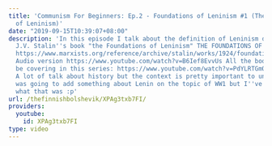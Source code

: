 ```yaml
---
title: 'Communism For Beginners: Ep.2 - Foundations of Leninism #1 (The Definition
  of Leninism)'
date: "2019-09-15T10:39:07+08:00"
description: 'In this episode I talk about the definition of Leninism described in
  J.V. Stalin''s book "the Foundations of Leninism" THE FOUNDATIONS OF LENINISM (text)
  https://www.marxists.org/reference/archive/stalin/works/1924/foundations-leninism/introduction.htm
  Audio version https://www.youtube.com/watch?v=B6Ief8EvvUs All the books we''re gonna
  be covering in this series: https://www.youtube.com/watch?v=PdYLRTGmQ3c&list=PLzQ691f5KEHluxVjs3IXwutPg3zufVAJU
  A lot of talk about history but the context is pretty important to understand. I
  was going to add something about Lenin on the topic of WW1 but I''ve totally forgotten
  what that was :p'
url: /thefinnishbolshevik/XPAg3txb7FI/
providers:
  youtube:
    id: XPAg3txb7FI
type: video
---
```

